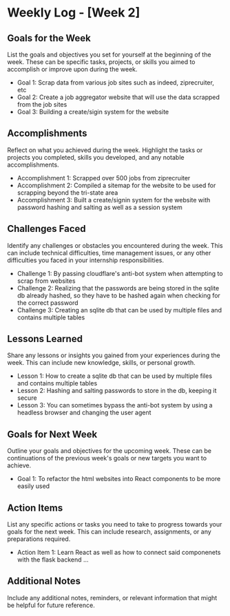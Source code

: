 # Weekly Log - [Week 2]

## Goals for the Week

List the goals and objectives you set for yourself at the beginning of the week. These can be specific tasks, projects, or skills you aimed to accomplish or improve upon during the week.

- Goal 1: Scrap data from various job sites such as indeed, ziprecruiter, etc
- Goal 2: Create a job aggregator website that will use the data scrapped from the job sites
- Goal 3: Building a create/sigin system for the website

## Accomplishments

Reflect on what you achieved during the week. Highlight the tasks or projects you completed, skills you developed, and any notable accomplishments.

- Accomplishment 1: Scrapped over 500 jobs from ziprecruiter 
- Accomplishment 2: Compiled a sitemap for the website to be used for scrapping beyond the tri-state area
- Accomplishment 3: Built a create/signin system for the website with password hashing and salting as well as a session system

## Challenges Faced

Identify any challenges or obstacles you encountered during the week. This can include technical difficulties, time management issues, or any other difficulties you faced in your internship responsibilities.

- Challenge 1: By passing cloudflare's anti-bot system when attempting to scrap from websites
- Challenge 2: Realizing that the passwords are being stored in the sqlite db already hashed, so they have to be hashed again when checking for the correct password
- Challenge 3: Creating an sqlite db that can be used by multiple files and contains multiple tables

## Lessons Learned

Share any lessons or insights you gained from your experiences during the week. This can include new knowledge, skills, or personal growth.

- Lesson 1: How to create a sqlite db that can be used by multiple files and contains multiple tables
- Lesson 2: Hashing and salting passwords to store in the db, keeping it secure
- Lesson 3: You can sometimes bypass the anti-bot system by using a headless browser and changing the user agent

## Goals for Next Week

Outline your goals and objectives for the upcoming week. These can be continuations of the previous week's goals or new targets you want to achieve.

- Goal 1: To refactor the html websites into React components to be more easily used

## Action Items

List any specific actions or tasks you need to take to progress towards your goals for the next week. This can include research, assignments, or any preparations required.

- Action Item 1: Learn React as well as how to connect said componenets with the flask backend
...

## Additional Notes

Include any additional notes, reminders, or relevant information that might be helpful for future reference.
